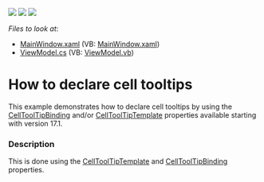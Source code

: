 <!-- default badges list -->
![](https://img.shields.io/endpoint?url=https://codecentral.devexpress.com/api/v1/VersionRange/128649693/17.1.3%2B)
[![](https://img.shields.io/badge/Open_in_DevExpress_Support_Center-FF7200?style=flat-square&logo=DevExpress&logoColor=white)](https://supportcenter.devexpress.com/ticket/details/T506603)
[![](https://img.shields.io/badge/📖_How_to_use_DevExpress_Examples-e9f6fc?style=flat-square)](https://docs.devexpress.com/GeneralInformation/403183)
<!-- default badges end -->
<!-- default file list -->
*Files to look at*:

* [MainWindow.xaml](./CS/DXSample/MainWindow.xaml) (VB: [MainWindow.xaml](./VB/DXSample/MainWindow.xaml))
* [ViewModel.cs](./CS/DXSample/ViewModel.cs) (VB: [ViewModel.vb](./VB/DXSample/ViewModel.vb))
<!-- default file list end -->
# How to declare cell tooltips


<p>This example demonstrates how to declare cell tooltips by using the <a href="https://documentation.devexpress.com/WPF/DevExpress.Xpf.Grid.BaseColumn.CellToolTipBinding.property">CellToolTipBinding</a> and/or <a href="https://documentation.devexpress.com/WPF/DevExpress.Xpf.Grid.DataViewBase.CellToolTipTemplate.property">CellToolTipTemplate</a> properties available starting with version 17.1.</p>


<h3>Description</h3>

This is done using the <a href="https://documentation.devexpress.com/WPF/DevExpressXpfGridDataViewBase_CellToolTipTemplatetopic.aspx">CellToolTipTemplate</a> and <a href="https://documentation.devexpress.com/WPF/DevExpressXpfGridBaseColumn_CellToolTipBindingtopic.aspx">CellToolTipBinding</a> properties.

<br/>


